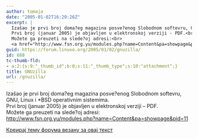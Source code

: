 ```yaml
---
author: tomaja
date: "2005-01-02T16:20:26Z"
excerpt: |
  Izašao je prvi broj doma?eg magazina posve?enog Slobodnom softevru, GNU, Linux i *BSD operativnim sistemima.<br>
  Prvi broj (januar 2005) je objavljen u elektronskoj verziji - PDF.<br>
  Možete ga preuzeti na slede?oj adresi:<br>
  <a href="http://www.fsn.org.yu/modules.php?name=Content&pa=showpage&pid=11">http://www.fsn.org.yu/modules.php?name=Content&pa=showpage&pid=11</a>
guid: https://forum.linuxo.org/2005/01/02/gnuzilla/
id: 688
tc-thumb-fld:
- a:2:{s:9:"_thumb_id";b:0;s:11:"_thumb_type";s:10:"attachment";}
title: GNUzilla
url: /gnuzilla/
---
```

Izašao je prvi broj doma?eg magazina posve?enog Slobodnom softevru, GNU, Linux i *BSD operativnim sistemima.  
Prvi broj (januar 2005) je objavljen u elektronskoj verziji &#8211; PDF.  
Možete ga preuzeti na slede?oj adresi:  
<http://www.fsn.org.yu/modules.php?name=Content&pa=showpage&pid=11><!--break-->

[Креирај тему форума везану за овај текст](https://linuxo.org/nova-tema-na-forumu/?se_pid=688)